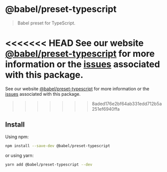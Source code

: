 # @babel/preset-typescript

> Babel preset for TypeScript.

<<<<<<< HEAD
See our website [@babel/preset-typescript](https://babeljs.io/docs/babel-preset-typescript) for more information or the [issues](https://github.com/babel/babel/issues?utf8=%E2%9C%93&q=is%3Aissue+label%3A%22area%3A%20typescript%22+is%3Aopen) associated with this package.
=======
See our website [@babel/preset-typescript](https://babeljs.io/docs/en/next/babel-preset-typescript.html) for more information or the [issues](https://github.com/babel/babel/issues?utf8=%E2%9C%93&q=is%3Aissue+label%3A%22area%3A%20typescript%22+is%3Aopen) associated with this package.
>>>>>>> 8aded176e2bf64ab331edd712b5a251ef6940ffa

## Install

Using npm:

```sh
npm install --save-dev @babel/preset-typescript
```

or using yarn:

```sh
yarn add @babel/preset-typescript --dev
```
